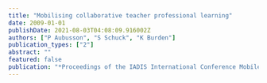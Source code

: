 ```yaml
---
title: "Mobilising collaborative teacher professional learning"
date: 2009-01-01
publishDate: 2021-08-03T04:08:09.916002Z
authors: ["P Aubusson", "S Schuck", "K Burden"]
publication_types: ["2"]
abstract: ""
featured: false
publication: "*Proceedings of the IADIS International Conference Mobile Learning 2009, ML*"
---
```


